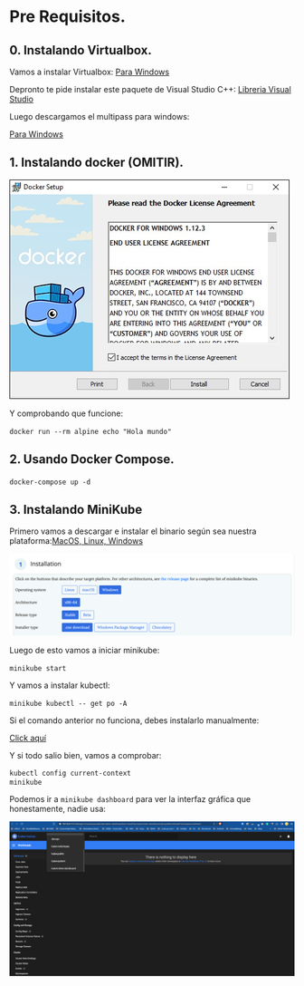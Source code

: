 # Pre Requisitos.

## 0. Instalando Virtualbox.

Vamos a instalar Virtualbox:
[Para Windows](https://download.virtualbox.org/virtualbox/7.0.14/VirtualBox-7.0.14-161095-Win.exe)

Depronto te pide instalar este paquete de Visual Studio C++:
[Libreria Visual Studio](https://aka.ms/vs/17/release/vc_redist.x64.exe)

Luego descargamos el multipass para windows:

[Para Windows](https://multipass.run/download/windows)

## 1. Instalando docker (OMITIR).

![Alt text](image-2.png)

Y comprobando que funcione:

`docker run --rm alpine echo "Hola mundo"`

## 2. Usando Docker Compose.

`docker-compose up -d`

## 3. Instalando MiniKube

Primero vamos a descargar e instalar el binario según sea nuestra plataforma:[MacOS, Linux, Windows](https://minikube.sigs.k8s.io/docs/start/)

![Instalando minikube](image.png)

Luego de esto vamos a iniciar minikube:

`minikube start`

Y vamos a instalar kubectl: 

`minikube kubectl -- get po -A`

Si el comando anterior no funciona, debes instalarlo manualmente: 

[Click aquí](https://kubernetes.io/docs/tasks/tools/#kubectl)

Y si todo salio bien, vamos a comprobar:

```
kubectl config current-context 
minikube
```

Podemos ir a `minikube dashboard` para ver la interfaz gráfica que honestamente, nadie usa:

![Alt text](image-1.png)